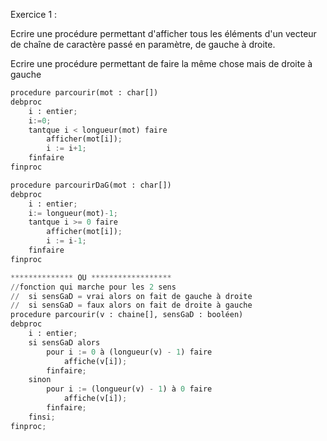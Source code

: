 Exercice 1 :

Ecrire une procédure permettant d'afficher tous les éléments d'un vecteur de chaîne de caractère passé en paramètre, de gauche à droite.

Ecrire une procédure permettant de faire la même chose mais de droite à gauche

```python
procedure parcourir(mot : char[])
debproc
    i : entier;
    i:=0;
	tantque i < longueur(mot) faire
		afficher(mot[i]);
		i := i+1;
	finfaire
finproc

procedure parcourirDaG(mot : char[])
debproc
    i : entier;
    i:= longueur(mot)-1; 
	tantque i >= 0 faire 
		afficher(mot[i]); 
		i := i-1;
	finfaire
finproc

************** OU ******************
//fonction qui marche pour les 2 sens
// 	si sensGaD = vrai alors on fait de gauche à droite
//	si sensGaD = faux alors on fait de droite à gauche
procedure parcourir(v : chaine[], sensGaD : booléen) 
debproc
	i : entier;
	si sensGaD alors
		pour i := 0 à (longueur(v) - 1) faire
			affiche(v[i]);
		finfaire;
	sinon 
		pour i := (longueur(v) - 1) à 0 faire
			affiche(v[i]);
		finfaire;
	finsi;
finproc;
```